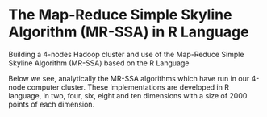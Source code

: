 # The Map-Reduce Simple Skyline Algorithm (MR-SSA) in R Language

Building a 4-nodes Hadoop cluster and use of the Map-Reduce Simple Skyline Algorithm (MR-SSA) based on the R Language 
 
Below we see, analytically the MR-SSA algorithms which have run in our 4-node computer cluster. These implementations are developed in R language, in two, four, six, eight and ten dimensions with a size of 2000 points of each dimension. 

